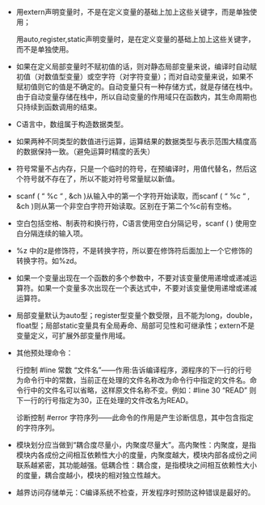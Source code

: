 - 用extern声明变量时，不是在定义变量的基础上加上这些关键字，而是单独使用；

  用auto,register,static声明变量时，是在定义变量的基础上加上这些关键字，而不是单独使用。

- 如果在定义局部变量时不赋初值的话，则对静态局部变量来说，编译时自动赋初值（对数值型变量）或空字符（对字符变量）；而对自动变量来说，如果不赋初值则它的值是不确定的。自动变量只有一种存储方式，就是存储在栈中。由于自动变量存储在栈中，所以自动变量的作用域只在函数内，其生命周期也只持续到函数调用的结束。

- C语言中，数组属于构造数据类型。

- 如果两种不同类型的数值进行运算，运算结果的数据类型与表示范围大精度高的数据保持一致。（避免运算时精度的丢失）

- 符号常量不占内存，只是一个临时的符号，在预编译时，用值代替名，然后这个符号就不存在了，所以不能对符号常量赋以新值。

- scanf ( “ %c “ , &ch )从输入中的第一个字符开始读取，而scanf ( “  %c “ , &ch )则从第一个非空白字符开始读取。区别在于第二个%c前有空格。

- 空白包括空格、制表符和换行符，C语言使用空白分隔记号，scanf ( ) 使用空白分隔连续的输入项。

- %z 中的z是修饰符，不是转换字符，所以要在修饰符后面加上一个它修饰的转换字符。如%zd。

- 如果一个变量出现在一个函数的多个参数中，不要对该变量使用递增或递减运算符。如果一个变量多次出现在一个表达式中，不要对该变量使用递增或递减运算符。

- 局部变量默认为auto型；register型变量个数受限，且不能为long，double，float型；局部static变量具有全局寿命、局部可见性和可继承性；extern不是变量定义，可扩展外部变量作用域。

- 其他预处理命令：

  行控制       #line 常数 “文件名”——作用:告诉编译程序，源程序的下一行的行号为命令行中的常数，当前正在处理的文件名称改为命令行中指定的文件名。命令行中的文件名可以省略，这样原文件名称不变。例如：#line 30 “READ”         则下一行的行号指定为30，正在处理的文件改名为READ。

  诊断控制    #error 字符序列——此命令的作用是产生诊断信息，其中包含指定的字符序列。

- 模块划分应当做到“耦合度尽量小，内聚度尽量大”。高内聚性：内聚度，是指模块内各成份之间相互依赖性大小的度量，内聚度越大，模块内部各成份之间联系越紧密，其功能越强。低耦合性：耦合度，是指模块之间相互依赖性大小的度量，耦合度越小，模块的相对独立性越大。
- 越界访问存储单元：C编译系统不检查，开发程序时预防这种错误是最好的。